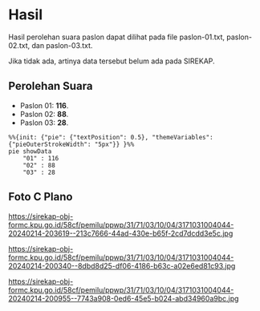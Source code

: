 # Hasil

Hasil perolehan suara paslon dapat dilihat pada file paslon-01.txt, paslon-02.txt, dan paslon-03.txt.

Jika tidak ada, artinya data tersebut belum ada pada SIREKAP.

## Perolehan Suara

 * Paslon 01: **116**.
 * Paslon 02: **88**.
 * Paslon 03: **28**.

```mermaid
%%{init: {"pie": {"textPosition": 0.5}, "themeVariables": {"pieOuterStrokeWidth": "5px"}} }%%
pie showData
    "01" : 116
    "02" : 88
    "03" : 28
```
## Foto C Plano

https://sirekap-obj-formc.kpu.go.id/58cf/pemilu/ppwp/31/71/03/10/04/3171031004044-20240214-203619--213c7666-44ad-430e-b65f-2cd7dcdd3e5c.jpg

https://sirekap-obj-formc.kpu.go.id/58cf/pemilu/ppwp/31/71/03/10/04/3171031004044-20240214-200340--8dbd8d25-df06-4186-b63c-a02e6ed81c93.jpg

https://sirekap-obj-formc.kpu.go.id/58cf/pemilu/ppwp/31/71/03/10/04/3171031004044-20240214-200955--7743a908-0ed6-45e5-b024-abd34960a9bc.jpg
